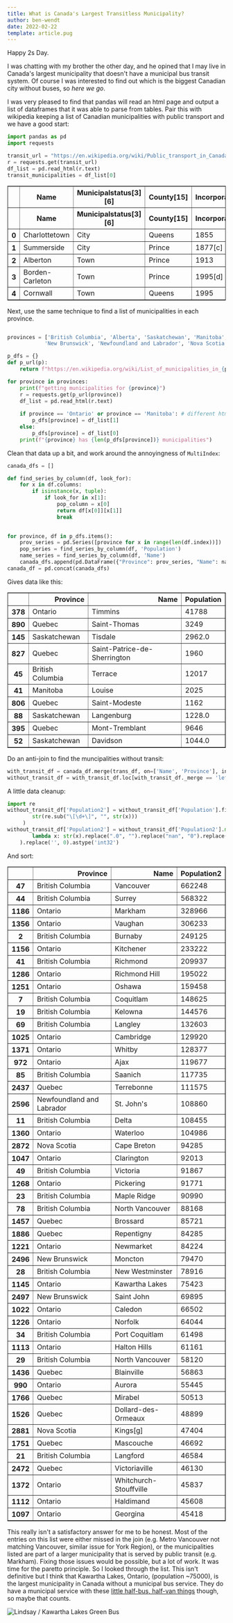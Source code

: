```yaml
---
title: What is Canada's Largest Transitless Municipality?
author: ben-wendt
date: 2022-02-22
template: article.pug
---
```


Happy 2s Day.

I was chatting with my brother the other day, and he opined that I may live in
Canada's largest municipality that doesn't have a municipal bus transit system. Of
course I was interested to find out which is the biggest Canadian city without
buses, so _here we go_.

<span class="more"></span>

I was very pleased to find that pandas will read an html page and output a list
of dataframes that it was able to parse from tables. Pair this with wikipedia
keeping a list of Canadian municipalities with public transport and we have a
good start:

```python
import pandas as pd
import requests

transit_url = "https://en.wikipedia.org/wiki/Public_transport_in_Canada"
r = requests.get(transit_url)
df_list = pd.read_html(r.text)
transit_municipalities = df_list[0]
```
<table border="1" class="dataframe">
  <thead>
    <tr>
      <th></th>
      <th>Name</th>
      <th>Municipalstatus[3][6]</th>
      <th>County[15]</th>
      <th>Incorporationyear[16]</th>
      <th colspan="5" halign="left">2021 Census of Population[15]</th>
    </tr>
    <tr>
      <th></th>
      <th>Name</th>
      <th>Municipalstatus[3][6]</th>
      <th>County[15]</th>
      <th>Incorporationyear[16]</th>
      <th>Population(2021)</th>
      <th>Population(2016)</th>
      <th>Change</th>
      <th>Land area(km²)</th>
      <th>Populationdensity</th>
    </tr>
  </thead>
  <tbody>
    <tr>
      <th>0</th>
      <td>Charlottetown</td>
      <td>City</td>
      <td>Queens</td>
      <td>1855</td>
      <td>38809</td>
      <td>36094</td>
      <td>+7.5%</td>
      <td>44.27</td>
      <td>2.0</td>
    </tr>
    <tr>
      <th>1</th>
      <td>Summerside</td>
      <td>City</td>
      <td>Prince</td>
      <td>1877[c]</td>
      <td>16001</td>
      <td>14839</td>
      <td>+7.8%</td>
      <td>28.21</td>
      <td>2.0</td>
    </tr>
    <tr>
      <th>2</th>
      <td>Alberton</td>
      <td>Town</td>
      <td>Prince</td>
      <td>1913</td>
      <td>1301</td>
      <td>1145</td>
      <td>+13.6%</td>
      <td>4.70</td>
      <td>2.0</td>
    </tr>
    <tr>
      <th>3</th>
      <td>Borden-Carleton</td>
      <td>Town</td>
      <td>Prince</td>
      <td>1995[d]</td>
      <td>788</td>
      <td>724</td>
      <td>+8.8%</td>
      <td>12.94</td>
      <td>2.0</td>
    </tr>
    <tr>
      <th>4</th>
      <td>Cornwall</td>
      <td>Town</td>
      <td>Queens</td>
      <td>1995</td>
      <td>6574</td>
      <td>5348</td>
      <td>+22.9%</td>
      <td>28.21</td>
      <td>2.0</td>
    </tr>
  </tbody>
</table>


Next, use the same technique to find a list of municipalities in each province.

```python

provinces = ['British Columbia', 'Alberta', 'Saskatchewan', 'Manitoba', 'Ontario', 'Quebec',
            'New Brunswick', 'Newfoundland and Labrador', 'Nova Scotia', 'Prince Edward Island']

p_dfs = {}
def p_url(p):
    return f"https://en.wikipedia.org/wiki/List_of_municipalities_in_{p.replace(' ', '_')}"

for province in provinces:
    print(f"getting municipalities for {province}")
    r = requests.get(p_url(province))
    df_list = pd.read_html(r.text)
    
    if province == 'Ontario' or province == 'Manitoba': # different html for these two.
        p_dfs[province] = df_list[1]
    else:
        p_dfs[province] = df_list[0]
    print(f"{province} has {len(p_dfs[province])} municipalities")
```

Clean that data up a bit, and work around the annoyingness of `MultiIndex`:

```python
canada_dfs = []

def find_series_by_column(df, look_for):
    for x in df.columns:
        if isinstance(x, tuple):
            if look_for in x[1]:
                pop_column = x[0]
                return df[x[0]][x[1]]
                break
            

for province, df in p_dfs.items():
    prov_series = pd.Series([province for x in range(len(df.index))])
    pop_series = find_series_by_column(df, 'Population')
    name_series = find_series_by_column(df, 'Name')
    canada_dfs.append(pd.DataFrame({"Province": prov_series, "Name": name_series, "Population": pop_series}))
canada_df = pd.concat(canada_dfs)
```

Gives data like this:

<table border="1" class="dataframe">
  <thead>
    <tr style="text-align: right;">
      <th></th>
      <th>Province</th>
      <th>Name</th>
      <th>Population</th>
    </tr>
  </thead>
  <tbody>
    <tr>
      <th>378</th>
      <td>Ontario</td>
      <td>Timmins</td>
      <td>41788</td>
    </tr>
    <tr>
      <th>890</th>
      <td>Quebec</td>
      <td>Saint-Thomas</td>
      <td>3249</td>
    </tr>
    <tr>
      <th>145</th>
      <td>Saskatchewan</td>
      <td>Tisdale</td>
      <td>2962.0</td>
    </tr>
    <tr>
      <th>827</th>
      <td>Quebec</td>
      <td>Saint-Patrice-de-Sherrington</td>
      <td>1960</td>
    </tr>
    <tr>
      <th>45</th>
      <td>British Columbia</td>
      <td>Terrace</td>
      <td>12017</td>
    </tr>
    <tr>
      <th>41</th>
      <td>Manitoba</td>
      <td>Louise</td>
      <td>2025</td>
    </tr>
    <tr>
      <th>806</th>
      <td>Quebec</td>
      <td>Saint-Modeste</td>
      <td>1162</td>
    </tr>
    <tr>
      <th>88</th>
      <td>Saskatchewan</td>
      <td>Langenburg</td>
      <td>1228.0</td>
    </tr>
    <tr>
      <th>395</th>
      <td>Quebec</td>
      <td>Mont-Tremblant</td>
      <td>9646</td>
    </tr>
    <tr>
      <th>52</th>
      <td>Saskatchewan</td>
      <td>Davidson</td>
      <td>1044.0</td>
    </tr>
  </tbody>
</table>

Do an anti-join to find the muncipalities without transit:

```python
with_transit_df = canada_df.merge(trans_df, on=['Name', 'Province'], indicator=True, how='left')
without_transit_df = with_transit_df.loc[with_transit_df._merge == 'left_only', :].drop(columns='_merge')
```

A little data cleanup:

```python
import re
without_transit_df['Population2'] = without_transit_df['Population'].fillna("0").map(lambda x:
        str(re.sub("\[\d+\]", "", str(x)))
     )
without_transit_df['Population2'] = without_transit_df['Population2'].map(
        lambda x: str(x).replace(".0", "").replace("nan", "0").replace(",", "")
    ).replace('', 0).astype('int32')
```

And sort:

<table border="1" class="dataframe">
  <thead>
    <tr style="text-align: right;">
      <th></th>
      <th>Province</th>
      <th>Name</th>
      <th>Population2</th>
    </tr>
  </thead>
  <tbody>
    <tr>
      <th>47</th>
      <td>British Columbia</td>
      <td>Vancouver</td>
      <td>662248</td>
    </tr>
    <tr>
      <th>44</th>
      <td>British Columbia</td>
      <td>Surrey</td>
      <td>568322</td>
    </tr>
    <tr>
      <th>1186</th>
      <td>Ontario</td>
      <td>Markham</td>
      <td>328966</td>
    </tr>
    <tr>
      <th>1356</th>
      <td>Ontario</td>
      <td>Vaughan</td>
      <td>306233</td>
    </tr>
    <tr>
      <th>2</th>
      <td>British Columbia</td>
      <td>Burnaby</td>
      <td>249125</td>
    </tr>
    <tr>
      <th>1156</th>
      <td>Ontario</td>
      <td>Kitchener</td>
      <td>233222</td>
    </tr>
    <tr>
      <th>41</th>
      <td>British Columbia</td>
      <td>Richmond</td>
      <td>209937</td>
    </tr>
    <tr>
      <th>1286</th>
      <td>Ontario</td>
      <td>Richmond Hill</td>
      <td>195022</td>
    </tr>
    <tr>
      <th>1251</th>
      <td>Ontario</td>
      <td>Oshawa</td>
      <td>159458</td>
    </tr>
    <tr>
      <th>7</th>
      <td>British Columbia</td>
      <td>Coquitlam</td>
      <td>148625</td>
    </tr>
    <tr>
      <th>19</th>
      <td>British Columbia</td>
      <td>Kelowna</td>
      <td>144576</td>
    </tr>
    <tr>
      <th>69</th>
      <td>British Columbia</td>
      <td>Langley</td>
      <td>132603</td>
    </tr>
    <tr>
      <th>1025</th>
      <td>Ontario</td>
      <td>Cambridge</td>
      <td>129920</td>
    </tr>
    <tr>
      <th>1371</th>
      <td>Ontario</td>
      <td>Whitby</td>
      <td>128377</td>
    </tr>
    <tr>
      <th>972</th>
      <td>Ontario</td>
      <td>Ajax</td>
      <td>119677</td>
    </tr>
    <tr>
      <th>85</th>
      <td>British Columbia</td>
      <td>Saanich</td>
      <td>117735</td>
    </tr>
    <tr>
      <th>2437</th>
      <td>Quebec</td>
      <td>Terrebonne</td>
      <td>111575</td>
    </tr>
    <tr>
      <th>2596</th>
      <td>Newfoundland and Labrador</td>
      <td>St. John's</td>
      <td>108860</td>
    </tr>
    <tr>
      <th>11</th>
      <td>British Columbia</td>
      <td>Delta</td>
      <td>108455</td>
    </tr>
    <tr>
      <th>1360</th>
      <td>Ontario</td>
      <td>Waterloo</td>
      <td>104986</td>
    </tr>
    <tr>
      <th>2872</th>
      <td>Nova Scotia</td>
      <td>Cape Breton</td>
      <td>94285</td>
    </tr>
    <tr>
      <th>1047</th>
      <td>Ontario</td>
      <td>Clarington</td>
      <td>92013</td>
    </tr>
    <tr>
      <th>49</th>
      <td>British Columbia</td>
      <td>Victoria</td>
      <td>91867</td>
    </tr>
    <tr>
      <th>1268</th>
      <td>Ontario</td>
      <td>Pickering</td>
      <td>91771</td>
    </tr>
    <tr>
      <th>23</th>
      <td>British Columbia</td>
      <td>Maple Ridge</td>
      <td>90990</td>
    </tr>
    <tr>
      <th>78</th>
      <td>British Columbia</td>
      <td>North Vancouver</td>
      <td>88168</td>
    </tr>
    <tr>
      <th>1457</th>
      <td>Quebec</td>
      <td>Brossard</td>
      <td>85721</td>
    </tr>
    <tr>
      <th>1886</th>
      <td>Quebec</td>
      <td>Repentigny</td>
      <td>84285</td>
    </tr>
    <tr>
      <th>1221</th>
      <td>Ontario</td>
      <td>Newmarket</td>
      <td>84224</td>
    </tr>
    <tr>
      <th>2496</th>
      <td>New Brunswick</td>
      <td>Moncton</td>
      <td>79470</td>
    </tr>
    <tr>
      <th>28</th>
      <td>British Columbia</td>
      <td>New Westminster</td>
      <td>78916</td>
    </tr>
    <tr>
      <th>1145</th>
      <td>Ontario</td>
      <td>Kawartha Lakes</td>
      <td>75423</td>
    </tr>
    <tr>
      <th>2497</th>
      <td>New Brunswick</td>
      <td>Saint John</td>
      <td>69895</td>
    </tr>
    <tr>
      <th>1022</th>
      <td>Ontario</td>
      <td>Caledon</td>
      <td>66502</td>
    </tr>
    <tr>
      <th>1226</th>
      <td>Ontario</td>
      <td>Norfolk</td>
      <td>64044</td>
    </tr>
    <tr>
      <th>34</th>
      <td>British Columbia</td>
      <td>Port Coquitlam</td>
      <td>61498</td>
    </tr>
    <tr>
      <th>1113</th>
      <td>Ontario</td>
      <td>Halton Hills</td>
      <td>61161</td>
    </tr>
    <tr>
      <th>29</th>
      <td>British Columbia</td>
      <td>North Vancouver</td>
      <td>58120</td>
    </tr>
    <tr>
      <th>1436</th>
      <td>Quebec</td>
      <td>Blainville</td>
      <td>56863</td>
    </tr>
    <tr>
      <th>990</th>
      <td>Ontario</td>
      <td>Aurora</td>
      <td>55445</td>
    </tr>
    <tr>
      <th>1766</th>
      <td>Quebec</td>
      <td>Mirabel</td>
      <td>50513</td>
    </tr>
    <tr>
      <th>1526</th>
      <td>Quebec</td>
      <td>Dollard-des-Ormeaux</td>
      <td>48899</td>
    </tr>
    <tr>
      <th>2881</th>
      <td>Nova Scotia</td>
      <td>Kings[g]</td>
      <td>47404</td>
    </tr>
    <tr>
      <th>1751</th>
      <td>Quebec</td>
      <td>Mascouche</td>
      <td>46692</td>
    </tr>
    <tr>
      <th>21</th>
      <td>British Columbia</td>
      <td>Langford</td>
      <td>46584</td>
    </tr>
    <tr>
      <th>2472</th>
      <td>Quebec</td>
      <td>Victoriaville</td>
      <td>46130</td>
    </tr>
    <tr>
      <th>1372</th>
      <td>Ontario</td>
      <td>Whitchurch-Stouffville</td>
      <td>45837</td>
    </tr>
    <tr>
      <th>1112</th>
      <td>Ontario</td>
      <td>Haldimand</td>
      <td>45608</td>
    </tr>
    <tr>
      <th>1097</th>
      <td>Ontario</td>
      <td>Georgina</td>
      <td>45418</td>
    </tr>
  </tbody>
</table>

This really isn't a satisfactory answer for me to be honest. Most of the entries on
this list were either missed in the join (e.g. Metro Vancouver not matching Vancouver,
similar issue for York Region), or the municipalities listed are part of a larger 
municipality that is served by public transit (e.g. Markham). Fixing those issues
would be possible, but a lot of work. It was time for the paretto principle. So I looked through the
list. This isn't definitive but I think that Kawartha Lakes, Ontario, (population
~75000), is the largest municipality in Canada without a municipal bus service. They do
have a municipal service with these [little half-bus, half-van things](https://www.kawarthalakes.ca/en/living-here/resources/Transit/CroppedDSC_1333-high.jpg) though, so maybe that counts.

![Lindsay / Kawartha Lakes Green Bus](bus.jpg)



